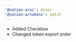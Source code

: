 ```yaml
---
'@nation-a/ui': minor
'@nation-a/tokens': patch
---
```


- Added Checkbox
- Changed token export order
